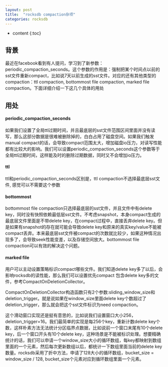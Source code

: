 ```yaml
---
layout: post
title:  "rocksdb compaction杂项"
categories: rocksdb
---
```


* content
{:toc}

## 背景
最近在facebook看到有人提问，学习到了新参数：periodic_compaction_seconds。这个参数的作用是：强制把某个时间点以前的sst文件重新compact，比如说7天以前生成的sst文件。对应的还有其他类型的compaction：ttl compaction, bottommost file compaction, marked file compaction。下面详细介绍一下这几个具体的用处

## 用处

#### periodic_compaction_seconds
如果我们设置了全局ttl过期时间，并且最底层的sst文件范围区间里面并没有读写，那么这部分数据是很难被删除掉的，白白占用了磁盘空间。如果我们触发manual compact的话，会导致compact范围太大，增加磁盘io压力，对读写性能都有比较大的影响。我们可以设置periodic_compaction_seconds这个参数等于全局ttl过期时间，这样能及时的删除过期数据，同时又不会增加io压力。

#### ttl
ttl和periodic_compaction_seconds区别是，ttl compaction不选择最底层sst文件, 感觉可以不需要这个参数

#### bottommost
bottommost file compaction只选择最底层的sst文件，并且文件中有delete key，同时没有快照依赖最低层sst文件。不考虑snapshot，本身compact生成的最底层文件里面是不带delete key，在compact过程中，直接丢弃delete key。但是如果有snapshot的存在就可能会导致delete key和原来的真实key/value不能被compact丢弃。本来最底层sst文件被compact的次数就比较少，如果这种情况出现多了，会导致seek性能变差，以及存储空间放大。bottommost file compaction可以有效的解决这个问题。

#### marked file
用户可以主动设置策略标识compact哪些文件。我们知道delete key多了以后，会影响rocksdb的读性能，那么我们可以设置优先compact 包含delete key多的文件，参考CompactOnDeletionCollector。<br/>

CompactOnDeletionCollector构造函数只有2个参数:sliding_window_size和deletion_trigger。就是说如果在window_size里面delete key个数超过了deletion_trigger，那么就会把这个sst文件标识为need compaction。<br/>

这个滑动窗口实现还是挺有意思的，比如说我们设置窗口大小256，deletion_trigger=16。我们最简单的实现是每256个key，重新计数delete key个数，这样朴素方法无法统计分区临界点数据，比如说前一个窗口末尾有10个delete key，后一个窗口开头有10个delete key，这种场景是不能被标识处理。想要精确统计的话，我们可以申请一个window_size大小的循环数组，每key都映射到数组里面的一个元素，然后每次更新数组以后，都统计一下数组里面当前的delete key数量。rocksdb采用了折中方法，申请了128大小的循环数组，bucket_size = window_size / 128, bucket_size个元素对应到循环数组里面一个元素。
